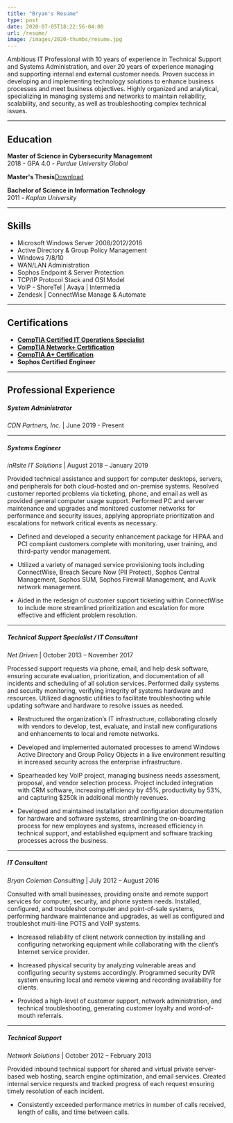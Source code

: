 ```yaml
---
title: "Bryan's Resume"
type: post
date: 2020-07-05T18:22:56-04:00
url: /resume/
image: /images/2020-thumbs/resume.jpg
---
```

Ambitious IT Professional with 10 years of experience in Technical Support and Systems Administration, and over 20 years of experience managing and supporting internal and external customer needs. Proven success in developing and implementing technology solutions to enhance business processes and meet business objectives. Highly organized and analytical, specializing in managing systems and networks to maintain reliability, scalability, and security, as well as troubleshooting complex technical issues.

* * *

## Education

**Master of Science in Cybersecurity Management**  
2018 - GPA 4.0 - *Purdue University Global*

**Master's Thesis**[Download](http://bryanpcoleman.com/wp-content/uploads/2019/03/Masters_thesis.pdf)

**Bachelor of Science in Information Technology**  
2011 - *Kaplan University*

* * *

## Skills

  * Microsoft Windows Server 2008/2012/2016
  * Active Directory & Group Policy Management
  * Windows 7/8/10
  * WAN/LAN Administration
  * Sophos Endpoint & Server Protection
  * TCP/IP Protocol Stack and OSI Model
  * VoIP - ShoreTel | Avaya | Intermedia
  * Zendesk | ConnectWise Manage & Automate

* * *

## Certifications

  * **[CompTIA Certified IT Operations Specialist](https://www.youracclaim.com/badges/f324aa8f-adeb-40f1-ace2-c4a0fcfcc0a5)**
  * **[CompTIA Network+ Certification](https://www.youracclaim.com/badges/4afde9f8-137d-4c1a-ac28-401b6bdad897)**
  * **[CompTIA A+ Certification](https://www.youracclaim.com/badges/2106c444-6817-4408-8547-d02205497d3c)**
  * **Sophos Certified Engineer**

* * *

## Professional Experience

##### System Administrator
*CDN Partners, Inc.* | June 2019 - Present

***

##### Systems Engineer
*inRsite IT Solutions* | August 2018 – January 2019

Provided technical assistance and support for computer desktops, servers, and peripherals for both cloud-hosted and on-premise systems. Resolved customer reported problems via ticketing, phone, and email as well as provided general computer usage support. Performed PC and server maintenance and upgrades and monitored customer networks for performance and security issues, applying appropriate prioritization and escalations for network critical events as necessary.  
  
* Defined and developed a security enhancement package for HIPAA and PCI compliant customers complete with monitoring, user training, and third-party vendor management.  
  
* Utilized a variety of managed service provisioning tools including ConnectWise, Breach Secure Now (PII Protect), Sophos Central Management, Sophos SUM, Sophos Firewall Management, and Auvik network management.  
  
* Aided in the redesign of customer support ticketing within ConnectWise to include more streamlined prioritization and escalation for more effective and efficient problem resolution.

***

##### Technical Support Specialist / IT Consultant
*Net Driven* | October 2013 – November 2017

Processed support requests via phone, email, and help desk software, ensuring accurate evaluation, prioritization, and documentation of all incidents and scheduling of all solution services. Performed daily systems and security monitoring, verifying integrity of systems hardware and resources. Utilized diagnostic utilities to facilitate troubleshooting while updating software and hardware to resolve issues as needed.  
  
* Restructured the organization’s IT infrastructure, collaborating closely with vendors to develop, test, evaluate, and install new configurations and enhancements to local and remote networks.  
  
* Developed and implemented automated processes to amend Windows Active Directory and Group Policy Objects in a live environment resulting in increased security across the enterprise infrastructure.  
  
* Spearheaded key VoIP project, managing business needs assessment, proposal, and vendor selection process. Project included integration with CRM software, increasing efficiency by 45%, productivity by 53%, and capturing $250k in additional monthly revenues.  
  
* Developed and maintained installation and configuration documentation for hardware and software systems, streamlining the on-boarding process for new employees and systems, increased efficiency in technical support, and established equipment and software tracking processes across the business.

* * *

##### IT Consultant
*Bryan Coleman Consulting* | July 2012 – August 2016

Consulted with small businesses, providing onsite and remote support services for computer, security, and phone system needs. Installed, configured, and troubleshot computer and point-of-sale systems, performing hardware maintenance and upgrades, as well as configured and troubleshot multi-line POTS and VoIP systems.  
  
* Increased reliability of client network connection by installing and configuring networking equipment while collaborating with the client’s Internet service provider.  
  
* Increased physical security by analyzing vulnerable areas and configuring security systems accordingly. Programmed security DVR system ensuring local and remote viewing and recording availability for clients.  
  
* Provided a high-level of customer support, network administration, and technical troubleshooting, generating customer loyalty and word-of-mouth referrals.

* * *

##### Technical Support
*Network Solutions* | October 2012 – February 2013

Provided inbound technical support for shared and virtual private server-based web hosting, search engine optimization, and email services. Created internal service requests and tracked progress of each request ensuring timely resolution of each incident.  
  
* Consistently exceeded performance metrics in number of calls received, length of calls, and time between calls.